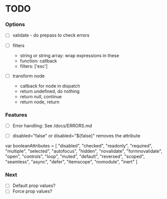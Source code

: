 # TODO

### Options

- [ ] validate - do prepass to check errors

- [ ] filters
  - string or string array: wrap expressions in these
  - function: callback
  - filters: ['esc']

- [ ] transform node
  - callback for node in dispatch
  - return undefined, do nothing
  - return null, continue
  - return node, return

### Features

- [ ] Error handling: See /docs/ERRORS.md

- [ ] disabled="false" or disabled="${false}" removes the attribute

var booleanAttributes = [
  "disabled",
  "checked",
  "readonly",
  "required",
  "multiple",
  "selected",
  "autofocus",
  "hidden",
  "novalidate",
  "formnovalidate",
  "open",
  "controls",
  "loop",
  "muted",
  "default",
  "reversed",
  "scoped",
  "seamless",
  "async",
  "defer",
  "itemscope",
  "nomodule",
  "inert"
]

### Next

- [ ] Default prop values?
- [ ] Force prop values?

